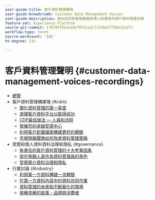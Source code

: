 ```yaml
---
user-guide-title: 客戶資料管理聲明
user-guide-breadcrumb: Customer Data Management Voices
user-guide-description: 面向技術和營銷業務負責人和專家的客戶資料管理目標
feature-set: Experience Platform
source-git-commit: 17070f55bae19ef0751a2c7c536af7758e31affc
workflow-type: tm+mt
source-wordcount: '141'
ht-degree: 21%

---
```



# 客戶資料管理聲明 {#customer-data-management-voices-recordings}

+ [總覽](overview.md)
+ 客戶資料管理構建塊 {#cdm}
   + [簡化資料管理的第一英里](cdm/first-mile.md)
   + [選擇客戶資料平台以取得成功](cdm/cdp-success.md)
   + [CDP最佳做法 — 人員和流程](cdm/people-and-process.md)
   + [發展您的卓越受眾中心](cdm/evolving-your-audience-center-of-excellence.md)
   + [利用客戶配置檔案構建更好的體驗](cdm/building-better-experiences-with-customer-profiles.md)
   + [市場營銷團隊如何改進資料管理策略](cdm/how-marketing-teams-are-improving-data-management-strategies.md)
+ 受眾和個人資料資料治理和隱私 {#governance}
   + [負責任的客戶資料管理的十大考量因素](https://experienceleague.adobe.com/docs/platform-learn/tutorials/privacy/ten-considerations-for-responsible-customer-data-management.html)
   + [提升營銷人員作為資料管理員的角色](https://experienceleague.adobe.com/docs/platform-learn/tutorials/privacy/elevating-the-marketers-role-as-a-data-steward.html)
   + [受眾簡介資料治理和隱私](governance/healthcare-shield.md)
+ 行業討論 {#industry}
   + [利用第一方資料構建一流體驗](industry/build-superb-experiences-with-your-first-party-data.md)
   + [在第一方資料內容中的資料共同作業](industry/data-collaboration-in-the-first-party-data-context.md)
   + [資料管理的未來和不斷變化的環境](industry/the-future-of-data-management-and-the-changing-environment.md)
   + [兩種見解的故事 - 品牌與消費者](industry/brands-vs-consumers.md)
